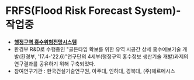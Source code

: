 # FRFS(Flood Risk Forecast System)-작업중

* [**행정구역 홍수위험전망시스템**](http://52.231.26.16:8080/golden1a/index_v2020.html?lensfile_kst=2016-10-02%2021:00:00.000)
* 환경부 R&D로 수행중인 "골든타임 확보를 위한 유역 시공간 상세 홍수예보기술 개발(환경부, '17.4-'22.6)"연구단의 4세부(행정구역 홍수정보 생산기술 개발)과제의 연구결과를 공유하기 위해 구축되었다.
* 참여연구기관 : 한국건설기술연구원, 아주대, 인하대, 경북대, (주)헤르메시스    
